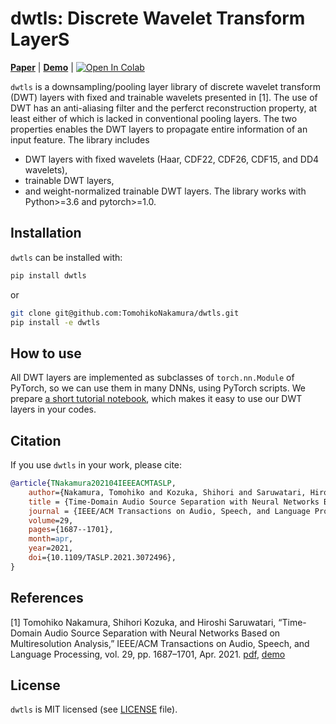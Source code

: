 # dwtls: Discrete Wavelet Transform LayerS

[**Paper**](https://doi.org/10.1109/TASLP.2021.3072496)
| [**Demo**](https://tomohikonakamura.github.io/Tomohiko-Nakamura/demo/HTFD/)
| [![Open In Colab](https://colab.research.google.com/assets/colab-badge.svg)](https://colab.research.google.com/github/TomohikoNakamura/dwtls/blob/master/tutorial.ipynb)

`dwtls` is a downsampling/pooling layer library of discrete wavelet transform (DWT) layers with fixed and trainable wavelets presented in [1].
The use of DWT has an anti-aliasing filter and the perferct reconstruction property, at least either of which is lacked in conventional pooling layers.
The two properties enables the DWT layers to propagate entire information of an input feature.
The library includes
- DWT layers with fixed wavelets (Haar, CDF22, CDF26, CDF15, and DD4 wavelets),
- trainable DWT layers,
- and weight-normalized trainable DWT layers.
The library works with Python>=3.6 and pytorch>=1.0.

## Installation
`dwtls` can be installed with:
```bash
pip install dwtls
```
or 
```bash
git clone git@github.com:TomohikoNakamura/dwtls.git
pip install -e dwtls
```

## How to use
All DWT layers are implemented as subclasses of `torch.nn.Module` of PyTorch, so we can use them in many DNNs, using PyTorch scripts.
We prepare [a short tutorial notebook](tutorial.ipynb), which makes it easy to use our DWT layers in your codes.

## Citation
If you use `dwtls` in your work, please cite:

```bibtex
@article{TNakamura202104IEEEACMTASLP,
    author={Nakamura, Tomohiko and Kozuka, Shihori and Saruwatari, Hiroshi},
    title = {Time-Domain Audio Source Separation with Neural Networks Based on Multiresolution Analysis},
    journal = {IEEE/ACM Transactions on Audio, Speech, and Language Processing},
    volume=29,
    pages={1687--1701},
    month=apr,
    year=2021,
    doi={10.1109/TASLP.2021.3072496},
}
```

## References
[1] Tomohiko Nakamura, Shihori Kozuka, and Hiroshi Saruwatari, “Time-Domain Audio Source Separation with Neural Networks Based on Multiresolution Analysis,” IEEE/ACM Transactions on Audio, Speech, and Language Processing, vol. 29, pp. 1687–1701, Apr. 2021. [pdf](https://doi.org/10.1109/TASLP.2021.3072496), [demo](https://tomohikonakamura.github.io/Tomohiko-Nakamura/demo/MRDLA/)

## License
`dwtls` is MIT licensed (see [LICENSE](LICENSE) file).